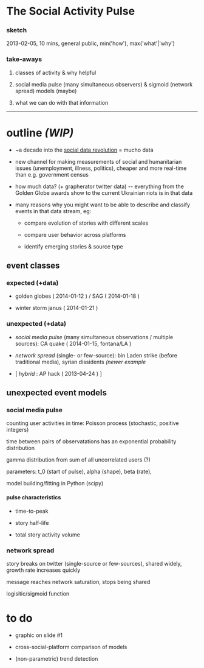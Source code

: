 # The Social Activity Pulse

### sketch
2013-02-05, 10 mins, general public, min('how'), max('what'|'why') 

### take-aways
1. classes of activity & why helpful 

2. social media pulse (many simultaneous observers) & sigmoid (network spread) models (maybe) 

3. what we can do with that information

---

# outline *(WIP)*

- ~a decade into the [social data revolution](http://blogs.hbr.org/2009/05/the-social-data-revolution/) = mucho data

- new channel for making measurements of social and humanitarian issues (unemployment, illness, politics), cheaper and more real-time than e.g. government census 

- how much data? (+ grapherator twitter data) -- everything from the Golden Globe awards show to the current Ukrainian riots is in that data 

- many reasons why you might want to be able to describe and classify events in that data stream, eg: 
            
    - compare evolution of stories with different scales  

    - compare user behavior across platforms  
    
    - identify emerging stories & source type



## event classes

### expected (+data) 

- golden globes ( 2014-01-12 ) / SAG ( 2014-01-18 ) 

- winter storm janus ( 2014-01-21 ) 

### unexpected (+data) 

- *social media pulse* (many simultaneous observations / multiple sources): CA quake ( 2014-01-15, fontana/LA ) 
    
- *network spread* (single- or few-source): bin Laden strike (before traditional media), syrian dissidents *(newer example* 
    
- [ *hybrid* : AP hack ( 2013-04-24 ) ]



## unexpected event models

### social media pulse

counting user activities in time: Poisson process (stochastic, positive integers) 

time between pairs of observatations has an exponential probability distribution 

gamma distribution from sum of all uncorrelated users (?)    

parameters: t_0 (start of pulse), alpha (shape), beta (rate), 

model building/fitting in Python (scipy)



#### pulse characteristics  

- time-to-peak

- story half-life

- total story activity volume


### network spread 

story breaks on twitter (single-source or few-sources), shared widely, growth rate increases quickly

message reaches network saturation, stops being shared

logisitic/sigmoid function



# to do

- graphic on slide #1 

- cross-social-platform comparison of models

- (non-parametric) trend detection




